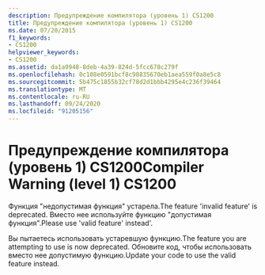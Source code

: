 ```yaml
---
description: Предупреждение компилятора (уровень 1) CS1200
title: Предупреждение компилятора (уровень 1) CS1200
ms.date: 07/20/2015
f1_keywords:
- CS1200
helpviewer_keywords:
- CS1200
ms.assetid: da1a9948-8deb-4a39-824d-5fcc678c279f
ms.openlocfilehash: 0c108e0591bcf8c98835670eb1aea559f0a8e5c8
ms.sourcegitcommit: 5b475c1855b32cf78d2d1bbb4295e4c236f39464
ms.translationtype: MT
ms.contentlocale: ru-RU
ms.lasthandoff: 09/24/2020
ms.locfileid: "91205156"
---
```

# <a name="compiler-warning-level-1-cs1200"></a><span data-ttu-id="f2efb-103">Предупреждение компилятора (уровень 1) CS1200</span><span class="sxs-lookup"><span data-stu-id="f2efb-103">Compiler Warning (level 1) CS1200</span></span>

<span data-ttu-id="f2efb-104">Функция "недопустимая функция" устарела.</span><span class="sxs-lookup"><span data-stu-id="f2efb-104">The feature 'invalid feature' is deprecated.</span></span> <span data-ttu-id="f2efb-105">Вместо нее используйте функцию "допустимая функция".</span><span class="sxs-lookup"><span data-stu-id="f2efb-105">Please use 'valid feature' instead'.</span></span>  
  
 <span data-ttu-id="f2efb-106">Вы пытаетесь использовать устаревшую функцию.</span><span class="sxs-lookup"><span data-stu-id="f2efb-106">The feature you are attempting to use is now deprecated.</span></span> <span data-ttu-id="f2efb-107">Обновите код, чтобы использовать вместо нее допустимую функцию.</span><span class="sxs-lookup"><span data-stu-id="f2efb-107">Update your code to use the valid feature instead.</span></span>
